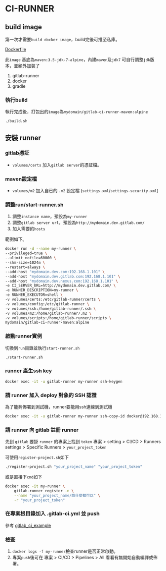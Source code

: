 # CI-RUNNER

## build image

第一次才需要`build docker image`，build完後可推至私庫。

[Dockerfile](Dockerfile)

此`image` 基底為`maven:3.5-jdk-7-alpine`，內建`maven`及`jdk7`
可自行調整`jdk`版本，並額外加裝了

1. gitlab-runner
2. docker
3. gradle

### 執行build

執行完成後，打包出的`image`為`mydomain/gitlab-ci-runner-maven:alpine`

```bash
./build.sh
```

## 安裝 runner

### gitlab憑証

* `volumes/certs` 加入`gitlab server`的憑証檔。

### maven設定檔

* `volumes/m2` 加入自已的 `.m2` 設定檔 (`settings.xml`/`settings-security.xml`)

### 調整run/start-runner.sh

1. 調整`instance name`，預設為`my-runner`
2. 調整`gitlab server url`，預設為`http://mydomain.dev.gitlab.com/`
3. 加入需要的`hosts`

範例如下。

```bash
docker run -d --name my-runner \
--privileged=true \
--ulimit nofile=60000 \
--shm-size=1024m \
--restart=always \
--add-host "mydomain.dev.com:192.168.1.101" \
--add-host "mydomain.dev.gitlab.com:192.168.1.101" \
--add-host "mydomain.dev.nexus.com:192.168.1.101" \
-e CI_SERVER_URL=http://mydomain.dev.gitlab.com/ \
-e RUNNER_DESCRIPTION=my-runner \
-e RUNNER_EXECUTOR=shell \
-v volumes/certs:/etc/gitlab-runner/certs \
-v volumes/config:/etc/gitlab-runner \
-v volumes/ssh:/home/gitlab-runner/.ssh \
-v volumes/m2:/home/gitlab-runner/.m2 \
-v volumes/scripts:/home/gitlab-runner/scripts \
mydomain/gitlab-ci-runner-maven:alpine
```

### 啟動runner實例

切換到`run`目錄並執行`start-runner.sh`

```bash
./start-runner.sh
```

### runner 產生ssh key

```bash
docker exec -it -u gitlab-runner my-runner ssh-keygen
```

### 請 runner 加入 deploy 對象的 SSH 認證

為了能夠佈署到測試機，runner要能用ssh連線到測試機

```bash
docker exec -it -u gitlab-runner my-runner ssh-copy-id docker@192.168.1.111
```

### 請 runner 向 gitlab 註冊 runner

先到 `gitlab` 要掛 `runner` 的專案上找到 `token`
專案 > setting > CI/CD > Runners settings > Specific Runners > `your_project_token`

可使用`register-project.sh`如下

```bash
./register-project.sh "your_project_name" "your_project_token"
```

或是直接下`cmd`如下

```bash
docker exec -it my-runner \
    gitlab-runner register -n \
    --name "your_project_name/取什麼都可以" \
    -r "your_project_token"
```

### 在專案根目錄加入 .gitlab-ci.yml 並 push

參考 [gitlab_ci_example](gitlab_ci_yml_example\.gitlab-ci.yml)

### 檢查

1. `docker logs -f my-runner`檢查runner是否正常啟動。
2. 專案`push`後可在 專案 > CI/CD > Pipelines > All 看看有無開始自動編譯或佈署。
